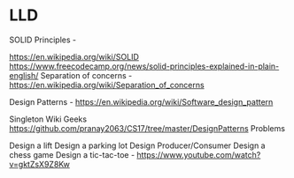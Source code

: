 # LLD

SOLID Principles -

https://en.wikipedia.org/wiki/SOLID
https://www.freecodecamp.org/news/solid-principles-explained-in-plain-english/
Separation of concerns - https://en.wikipedia.org/wiki/Separation_of_concerns

Design Patterns - https://en.wikipedia.org/wiki/Software_design_pattern

Singleton Wiki Geeks
https://github.com/pranay2063/CS17/tree/master/DesignPatterns
Problems

Design a lift
Design a parking lot
Design Producer/Consumer
Design a chess game
Design a tic-tac-toe - https://www.youtube.com/watch?v=gktZsX9Z8Kw
